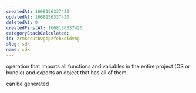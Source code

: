 ```yaml
---
createdAt: 1668156337420
updatedAt: 1668156337420
deletedAt: 0
createdFirstAt: 1668156337420
categoryStackCalculated: 
id: zrmkocutbvgbpzfebxoidvhg
slug: sdk
name: sdk
---
```


operation that imports all functions and variables in the entire project (OS or bundle) and exports an object that has all of them.

can be generated
